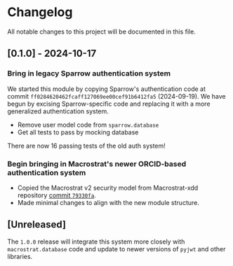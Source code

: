 # Changelog

All notable changes to this project will be documented in this file.

## [0.1.0] - 2024-10-17

### Bring in legacy Sparrow authentication system

We started this module by copying Sparrow's authentication code
at commit `ff0284620462fcaff127069ee00cef91b6412fa5` (2024-09-19). We have
begun by excising Sparrow-specific code and replacing it with a more
generalized authentication system.

- Remove user model code from `sparrow.database`
- Get all tests to pass by mocking database

There are now 16 passing tests of the old auth system!

### Begin bringing in Macrostrat's newer ORCID-based authentication system

- Copied the Macrostrat v2 security model from Macrostrat-xdd repository [commit
  `79330fa`](https://github.com/UW-Macrostrat/macrostrat-xdd/commit/79d30fa3fe3be62ca80cedc69752d3825fabadbf).
- Made minimal changes to align with the new module structure.

## [Unreleased]

The `1.0.0` release will integrate this system more closely with
`macrostrat.database` code and update to newer versions of `pyjwt` and other
libraries.
